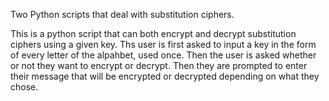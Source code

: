 Two Python scripts that deal with substitution ciphers.


This is a python script that can both encrypt and decrypt substitution ciphers using a given key.
Ths user is first asked to input a key in the form of every letter of the alpahbet, used once.
Then the user is asked whether or not they want to encrypt or decrypt.
Then they are prompted to enter their message that will be encrypted or decrypted depending on what they chose.
